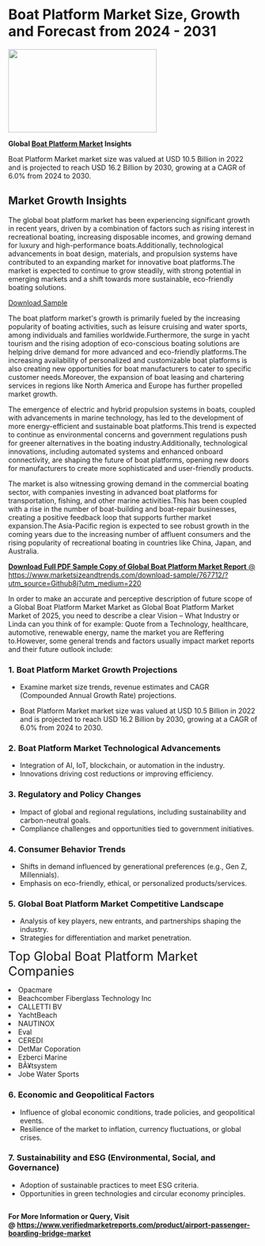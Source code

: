 <H1>Boat Platform Market Size, Growth and Forecast from 2024 - 2031</H1><img class="aligncenter size-medium wp-image-584254" src="https://thirdeyenews.in/wp-content/uploads/2024/09/Global-Market-Research-300x168.jpeg" alt="" width="300" height="168" /><p><strong>Global&nbsp;<a href="https://www.marketsizeandtrends.com/download-sample/767712/?utm_source=Github8j?utm_medium=220">Boat Platform Market</a> Insights</strong></p><p>Boat Platform Market market size was valued at USD 10.5 Billion in 2022 and is projected to reach USD 16.2 Billion by 2030, growing at a CAGR of 6.0% from 2024 to 2030.</p><p><h2>Market Growth Insights</h2> <p>The global boat platform market has been experiencing significant growth in recent years, driven by a combination of factors such as rising interest in recreational boating, increasing disposable incomes, and growing demand for luxury and high-performance boats.Additionally, technological advancements in boat design, materials, and propulsion systems have contributed to an expanding market for innovative boat platforms.The market is expected to continue to grow steadily, with strong potential in emerging markets and a shift towards more sustainable, eco-friendly boating solutions.</p> <p><a href="#">Download Sample</a></p> <p>The boat platform market's growth is primarily fueled by the increasing popularity of boating activities, such as leisure cruising and water sports, among individuals and families worldwide.Furthermore, the surge in yacht tourism and the rising adoption of eco-conscious boating solutions are helping drive demand for more advanced and eco-friendly platforms.The increasing availability of personalized and customizable boat platforms is also creating new opportunities for boat manufacturers to cater to specific customer needs.Moreover, the expansion of boat leasing and chartering services in regions like North America and Europe has further propelled market growth.</p> <p>The emergence of electric and hybrid propulsion systems in boats, coupled with advancements in marine technology, has led to the development of more energy-efficient and sustainable boat platforms.This trend is expected to continue as environmental concerns and government regulations push for greener alternatives in the boating industry.Additionally, technological innovations, including automated systems and enhanced onboard connectivity, are shaping the future of boat platforms, opening new doors for manufacturers to create more sophisticated and user-friendly products.</p> <p>The market is also witnessing growing demand in the commercial boating sector, with companies investing in advanced boat platforms for transportation, fishing, and other marine activities.This has been coupled with a rise in the number of boat-building and boat-repair businesses, creating a positive feedback loop that supports further market expansion.The Asia-Pacific region is expected to see robust growth in the coming years due to the increasing number of affluent consumers and the rising popularity of recreational boating in countries like China, Japan, and Australia.</p> <p><a href="#"></p><p><span class=""><strong>Download Full PDF Sample Copy of Global Boat Platform Market Report</strong> @ <a href="https://www.marketsizeandtrends.com/download-sample/767712/?utm_source=Github8j?utm_medium=220" target="_blank">https://www.marketsizeandtrends.com/download-sample/767712/?utm_source=Github8j?utm_medium=220</a></span></p><p>In order to make an accurate and perceptive description of future scope of a Global&nbsp;Boat Platform Market Market as Global&nbsp;Boat Platform Market Market of 2025, you need to describe a clear Vision &ndash; What Industry or Linda can you think of for example: Quote from a Technology, healthcare, automotive, renewable energy, name the market you are Reffering to.However, some general trends and factors usually impact market reports and their future outlook include:</p><h3>1.&nbsp;<strong>Boat Platform Market Growth Projections</strong></h3><ul><li>Examine market size trends, revenue estimates and CAGR (Compounded Annual Growth Rate) projections.</li><li><p>Boat Platform Market market size was valued at USD 10.5 Billion in 2022 and is projected to reach USD 16.2 Billion by 2030, growing at a CAGR of 6.0% from 2024 to 2030.</p></li></ul><h3>2.&nbsp;<strong>Boat Platform Market Technological Advancements</strong></h3><ul><li>Integration of AI, IoT, blockchain, or automation in the industry.</li><li>Innovations driving cost reductions or improving efficiency.</li></ul><h3>3.&nbsp;<strong>Regulatory and Policy Changes</strong></h3><ul><li>Impact of global and regional regulations, including sustainability and carbon-neutral goals.</li><li>Compliance challenges and opportunities tied to government initiatives.</li></ul><h3>4.&nbsp;<strong>Consumer Behavior Trends</strong></h3><ul><li>Shifts in demand influenced by generational preferences (e.g., Gen Z, Millennials).</li><li>Emphasis on eco-friendly, ethical, or personalized products/services.</li></ul><h3>5.&nbsp;<strong>Global Boat Platform Market Competitive Landscape</strong></h3><ul><li>Analysis of key players, new entrants, and partnerships shaping the industry.</li><li>Strategies for differentiation and market penetration.</li></ul><p data-pm-slice="1 1 []"><span style="color: inherit; font-family: inherit; font-size: 25px;">Top Global Boat Platform Market Companies</span></p><div class="" data-test-id=""><p><li>Opacmare</li><li> Beachcomber Fiberglass Technology Inc</li><li> CALLETTI BV</li><li> YachtBeach</li><li> NAUTINOX</li><li> Eval</li><li> CEREDI</li><li> DetMar Coporation</li><li> Ezberci Marine</li><li> BÃ¥tsystem</li><li> Jobe Water Sports</li></p></div><h3>6.&nbsp;<strong>Economic and Geopolitical Factors</strong></h3><ul><li>Influence of global economic conditions, trade policies, and geopolitical events.</li><li>Resilience of the market to inflation, currency fluctuations, or global crises.</li></ul><h3>7.&nbsp;<strong>Sustainability and ESG (Environmental, Social, and Governance)</strong></h3><ul><li>Adoption of sustainable practices to meet ESG criteria.</li><li>Opportunities in green technologies and circular economy principles.</li></ul><h2><strong style="font-size: 14px;">For More Information or Query, Visit @&nbsp;</strong><a style="background-color: #ffffff; font-size: 14px;" href="https://www.marketsizeandtrends.com/report/boat-platform-market/" target="_blank">https://www.verifiedmarketreports.com/product/airport-passenger-boarding-bridge-market</a></h2>